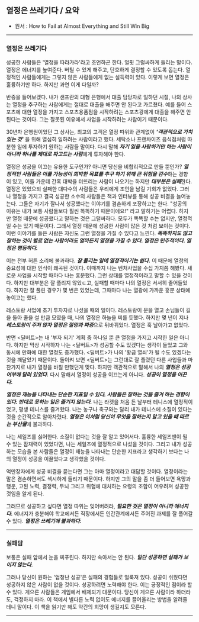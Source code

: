 ## 열정은 쓰레기다 / 요약
* 원서 : How to Fail at Almost Everything and Still Win Big

***
### 열정은 쓰레기다

성공한 사람들은 '열정을 따라가라'라고 조언하곤 한다. 얼핏 그럴싸하게 들리는 말이다. 열정은 에너지를 높여준다. 버틸 수 있게 해주고, 단호하게 결정할 수 있도록 돕는다. 열정적인 사람들에게는 그렇지 않은 사람들에게 없는 설득력이 있다. 이렇게 보면 열정은 훌륭하기만 하다. 하지만 과연 이게 다일까?

반증을 들어보겠다. 내가 샌프란의 대형 은행에서 대출 담당자로 일하던 시절, 나의 상사는 열정을 추구하는 사람에게는 절대로 대출을 해주면 안 된다고 가르쳤다. 예를 들어 스포츠에 대한 열정을 가지고 스포츠용품점을 시작하려는 스포츠광에게 대출을 해주면 안 된다는 것이다. 그는 잘못된 이유에서 사업을 시작하려는 사람이기 때문이다.

30년차 은행원이었던 그 상사는, 최고의 고객은 열정 따위와 관계없이 ***'객관적으로 가치 있는 것'*** 을 위해 열심히 일하려는 사람이라고 했다. 세탁소나 프랜차이즈 음식점처럼 따분한 일에 투자하기 원하는 사람들 말이다. 다시 말해 ***자기 일을 사랑하기만 하는 사람이 아니라 하나를 제대로 파고드는 사람***에게 투자해야 한다.

열정은 성공을 이끄는 유용한 도구인가? 아니면 당신을 비합리적으로 만들 뿐인가?
***열정적인 사람들은 이룰 가능성이 희박한 목표를 추구 하기 위해 큰 위험을 감수***하는 경향이 있고, 이들 가운데 간혹 대박을 터뜨리는 사람이 나오기는 하지만 ***대부분은 실패***한다. 열정은 있었으되 실패한 대다수의 사람들은 우리에게 조언을 남길 기회가 없었다. 그러나 열정을 가지고 결국 성공한 소수의 사람들은 책과 인터뷰를 통해 성공 비결을 늘어놓는다. 그들은 자기가 잘나서 성공했다는 이야기를 겸손하게 포장하고는 한다. "성공의 이유는 내가 보통 사람들보다 훨씬 똑똑하기 때문이에요!" 라고 말하기는 어렵다. 하지만 열정 때문에 성공했다고 말하는 것은 그럴싸하다. 모두가 똑똑할 수는 없지만, 열정적일 수는 있기 때문이다. 그래서 열정 때문에 성공한 사람이 많은 것 처럼 보이는 것이다. 이런 이야기를 들은 사람은 자신도 그런 열정을 가질 수 있다고 느낀다. ***똑똑하지도 않고 잘하는 것이 별로 없는 사람이라도 얼마든지 열정을 가질 수 있다. 열정은 민주적이다. 열정은 평등하다.***

이는 전부 허튼 소리에 불과하다.
***잘 풀리는 일에 열정적이기는 쉽다.*** 이 때문에 열정의 중요성에 대한 인식이 왜곡된 것이다. 이때까지 나는 벤처사업을 수십 가지쯤 해봤다. 새로운 사업을 시작할 때마다 나는 흥분했다. 그런 상태를 열정적이라고 말할 수 있을 것이다. 하지만 대부분은 잘 풀리지 않았ㄷ고, 실패할 때마다 나의 열정은 서서히 줄어들었다. 하지만 잘 풀린 경우가 몇 번은 있었는데, 그때마다 나는 열광에 가까운 흥분 상태에 놓이고는 했다.

레스토랑 서업에 초기 투자자로 나섰을 때의 일이다. 레스토랑이 문을 열고 손님들이 길을 돌아 줄을 설 만큼 모였을 때, 나의 열정은 하늘을 찌를 듯했다. 하지만 몇 년이 지나 ***레스토랑이 주저 앉자 열정은 절망과 짜증***으로 뒤바뀌었다. 열정은 훅 날아가고 없었다.

반면 <딜버트>는 내 '부자 되기' 계획 중 하나일 뿐 큰 열정을 가지고 시작한 일은 아니다. 하지만 막상 시작하자 나는 <딜버트>가 성공할 수도 있겠다는 생각이 들었고 그와 동시에 만화에 대한 열정도 증가했다. <딜버트>가 나의 '황금 열쇠'가 될 수도 있겠다는 것을 깨달았기 때문이다. 돌이켜 보면 <딜버트>는 그런대로 잘 풀렸던 다른 사업들과 마찬가지로 내가 열정을 바칠 만했던게 맞다. 하지만 객관적으로 말해서 나의 ***열정은 성공 여부에 달려 있었다.*** 다시 말해서 열정이 성공을 이끄는게 아니다. ***성공이 열정을 이끈다.***

***열정은 재능을 나타내는 단순한 지표일 수 있다. 사람들은 잘하는 것을 즐겨 하는 경향이 있다. 반대로 못하는 일은 즐기지 않는다.*** 나는 라켓을 처음 든 날부터 테니스에 열정적이었고, 평생 테니스를 즐겨왔다. 나는 농구나 축구와는 달리 내가 테니스에 소질이 있다는 것을 순간적으로 알아차렸다. ***열정은 이처럼 당신이 무엇을 잘하는지 알고 있을 때 따르는 부산물***에 불과하다.

나는 세일즈를 싫어한다. 소질이 없다는 것을 잘 알고 있어서다. 훌륭한 세일즈맨이 될 수 있는 잠재력이 있었다면, 나는 세일즈에 열정적으로 나섰을 것이다. 그리고 내가 성공하는 모습을 본 사람들은 열정이 재능을 나타내는 단순한 지표라고 생각하기 보다는 나의 열정이 성공을 이끌었다고 생각했을 것이다.

억만장자에게 성공 비결을 묻는다면 그는 아마 열정이라고 대답할 것이다. 열정이라는 말은 겸손하면서도 섹시하게 들리기 때문이다. 하지만 그의 말을 좀 더 들어보면 욕망과 행운, 고된 노력, 결정력, 두뇌 그리고 위험에 대처하는 요령의 조합이 어우려져 성공한 것임을 알게 된다.

그러므로 성공하고 싶다면 열정 따위는 잊어버려라, ***필요한 것은 열정이 아니라 에너지다.*** 에너지가 충분해야 학교에서든 직장에서든 인간관계에서든 주어진 과제를 잘 풀어갈 수 있다. ***열정은 쓰레기에 불과하다.***

***

### 실패담

보통은 실패 앞에서 눈을 찌푸린다. 하지만 속아서는 안 된다. ***일단 성공하면 실패가 보이지 않는다.***

그러나 당신이 원하는 '엄청난 성공'은 실패의 경험들로 얼룩져 있다. 성공이 쉬웠다면 성공하지 않은 사람이 없을 것이다. 성공하려면 노력해야 한다. 이는 긍정적인 점이라 할 수 있다. 게으른 사람들은 게임에서 배제되기 대문이다. 당신이 게으른 사람이라 하더라도, 걱정하지 마라. 이 책에서 별다른 노력 없이도 에너지를 끌어올리는 방법을 알려줄 테니 말이다. 이 책을 읽기만 해도 약간의 희망이 생길지도 모른다.

***









